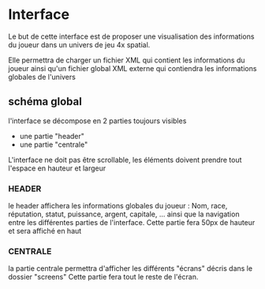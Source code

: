 # Interface

Le but de cette interface est de proposer une visualisation des informations du joueur dans un univers de jeu 4x
spatial.

Elle permettra de charger un fichier XML qui contient les informations du joueur ainsi qu'un fichier global XML externe
qui contiendra
les informations globales de l'univers

## schéma global

l'interface se décompose en 2 parties toujours visibles

* une partie "header"
* une partie "centrale"

L'interface ne doit pas être scrollable, les éléments doivent prendre tout l'espace en hauteur et largeur

### HEADER

le header affichera les informations globales du joueur : Nom, race, réputation, statut, puissance, argent,
capitale, ... ainsi que la navigation entre les différentes parties de l'interface.
Cette partie fera 50px de hauteur et sera affiché en haut

### CENTRALE

la partie centrale permettra d'afficher les différents "écrans" décris dans le dossier "screens"
Cette partie fera tout le reste de l'écran.
